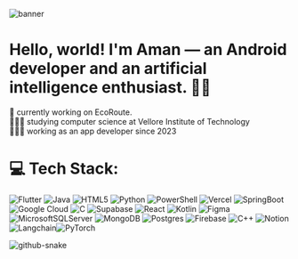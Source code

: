 ![banner](https://github.com/user-attachments/assets/5a51d49e-bf9b-4d24-b0d8-4e0b7620c5ec)

# Hello, world! I'm Aman — an Android developer and an artificial intelligence enthusiast. 👋🏼
🛜 currently working on EcoRoute.<br>👨🏼‍🎓 studying computer science at Vellore Institute of Technology <br>👨🏼‍💻 working as an app developer since 2023 <br>


# 💻 Tech Stack:
![Flutter](https://img.shields.io/badge/flutter-%23007ACC.svg?style=for-the-badge&logo=flutter&logoColor=white) ![Java](https://img.shields.io/badge/java-%23ED8B00.svg?style=for-the-badge&logo=openjdk&logoColor=white) ![HTML5](https://img.shields.io/badge/html5-%23E34F26.svg?style=for-the-badge&logo=html5&logoColor=white) ![Python](https://img.shields.io/badge/-python-E10098?style=for-the-badge&logo=python&logoColor=white) ![PowerShell](https://img.shields.io/badge/PowerShell-%235391FE.svg?style=for-the-badge&logo=powershell&logoColor=white) ![Vercel](https://img.shields.io/badge/vercel-%23000000.svg?style=for-the-badge&logo=vercel&logoColor=white) ![SpringBoot](https://img.shields.io/badge/SpringBoot-%23FF9900.svg?style=for-the-badge&logo=spring-boot&logoColor=white) ![Google Cloud](https://img.shields.io/badge/GoogleCloud-%234285F4.svg?style=for-the-badge&logo=google-cloud&logoColor=white) ![C](https://img.shields.io/badge/c-%23404d59.svg?style=for-the-badge&logo=c&logoColor=%2361DAFB) ![Supabase](https://img.shields.io/badge/supabase-%23593d88.svg?style=for-the-badge&logo=supabase&logoColor=white) ![React](https://img.shields.io/badge/react-%2320232a.svg?style=for-the-badge&logo=react&logoColor=%2361DAFB) ![Kotlin](https://img.shields.io/badge/kotlin-%2338B2AC.svg?style=for-the-badge&logo=kotlin&logoColor=white)  ![Figma](https://img.shields.io/badge/figma-%23F24E1E.svg?style=for-the-badge&logo=figma&logoColor=white) ![MicrosoftSQLServer](https://img.shields.io/badge/Microsoft%20SQL%20Server-CC2927?style=for-the-badge&logo=microsoft%20sql%20server&logoColor=white) ![MongoDB](https://img.shields.io/badge/MongoDB-%234ea94b.svg?style=for-the-badge&logo=mongodb&logoColor=white) ![Postgres](https://img.shields.io/badge/postgres-%23316192.svg?style=for-the-badge&logo=postgresql&logoColor=white) ![Firebase](https://img.shields.io/badge/Firebase-039BE5?style=for-the-badge&logo=Firebase&logoColor=white) ![C++](https://img.shields.io/badge/C++-%2331A8FF.svg?style=for-the-badge&logo=c++%20photoshop&logoColor=white) ![Notion](https://img.shields.io/badge/Notion-%23000000.svg?style=for-the-badge&logo=notion&logoColor=white) ![Langchain](https://img.shields.io/badge/LangChain-%23000000.svg?style=for-the-badge&logo=langchain&logoColor=white)![PyTorch](https://img.shields.io/badge/PyTorch-FF0000.svg?style=for-the-badge&logo=pytorch&logoColor=white)


<picture>
  <source media="(prefers-color-scheme: dark)" srcset="https://raw.githubusercontent.com/tobiasmeyhoefer/tobiasmeyhoefer/output/github-snake-dark.svg" />
  <source media="(prefers-color-scheme: light)" srcset="https://raw.githubusercontent.com/tobiasmeyhoefer/tobiasmeyhoefer/output/github-snake.svg" />
  <img alt="github-snake" src="https://raw.githubusercontent.com/tobiasmeyhoefer/tobiasmeyhoefer/output/github-snake.svg" />
</picture>
